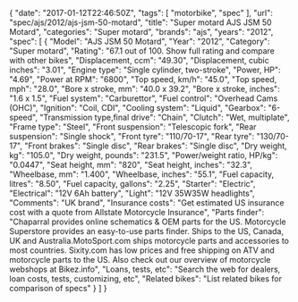 {
    "date": "2017-01-12T22:46:50Z",
    "tags": [
        "motorbike",
        "spec"
    ],
    "url": "spec\/ajs\/2012\/ajs-jsm-50-motard",
    "title": "Super motard AJS JSM 50 Motard",
    "categories": "Super motard",
    "brands": "ajs",
    "years": "2012",
    "spec": [
        {
            "Model": "AJS JSM 50 Motard",
            "Year": "2012",
            "Category": "Super motard",
            "Rating": "67.1 out of 100. Show full rating and compare with other bikes",
            "Displacement, ccm": "49.30",
            "Displacement, cubic inches": "3.01",
            "Engine type": "Single cylinder, two-stroke",
            "Power, HP": "4.69",
            "Power at RPM": "6800",
            "Top speed, km\/h": "45.0",
            "Top speed, mph": "28.0",
            "Bore x stroke, mm": "40.0 x 39.2",
            "Bore x stroke, inches": "1.6 x 1.5",
            "Fuel system": "Carburettor",
            "Fuel control": "Overhead Cams (OHC)",
            "Ignition": "Coil, CDI",
            "Cooling system": "Liquid",
            "Gearbox": "6-speed",
            "Transmission type,final drive": "Chain",
            "Clutch": "Wet, multiplate",
            "Frame type": "Steel",
            "Front suspension": "Telescopic fork",
            "Rear suspension": "Single shock",
            "Front tyre": "110\/70-17",
            "Rear tyre": "130\/70-17",
            "Front brakes": "Single disc",
            "Rear brakes": "Single disc",
            "Dry weight, kg": "105.0",
            "Dry weight, pounds": "231.5",
            "Power\/weight ratio, HP\/kg": "0.0447",
            "Seat height, mm": "820",
            "Seat height, inches": "32.3",
            "Wheelbase, mm": "1.400",
            "Wheelbase, inches": "55.1",
            "Fuel capacity, litres": "8.50",
            "Fuel capacity, gallons": "2.25",
            "Starter": "Electric",
            "Electrical": "12V 6Ah battery",
            "Light": "12V 35W35W headlights",
            "Comments": "UK brand",
            "Insurance costs": "Get estimated US insurance cost with a quote from Allstate Motorcycle Insurance",
            "Parts finder": "Chaparral provides online schematics & OEM parts for the US.   Motorcycle Superstore provides an easy-to-use parts finder. Ships to the US, Canada, UK and Australia.MotoSport.com ships motorcycle parts and accessories to most countries.    Sixity.com has low prices and free shipping on ATV and motorcycle parts to the US. Also check out our overview of motorcycle webshops at Bikez.info",
            "Loans, tests, etc": "Search the web for dealers, loan costs, tests, customizing, etc",
            "Related bikes": "List related bikes for comparison of specs"
        }
    ]
}